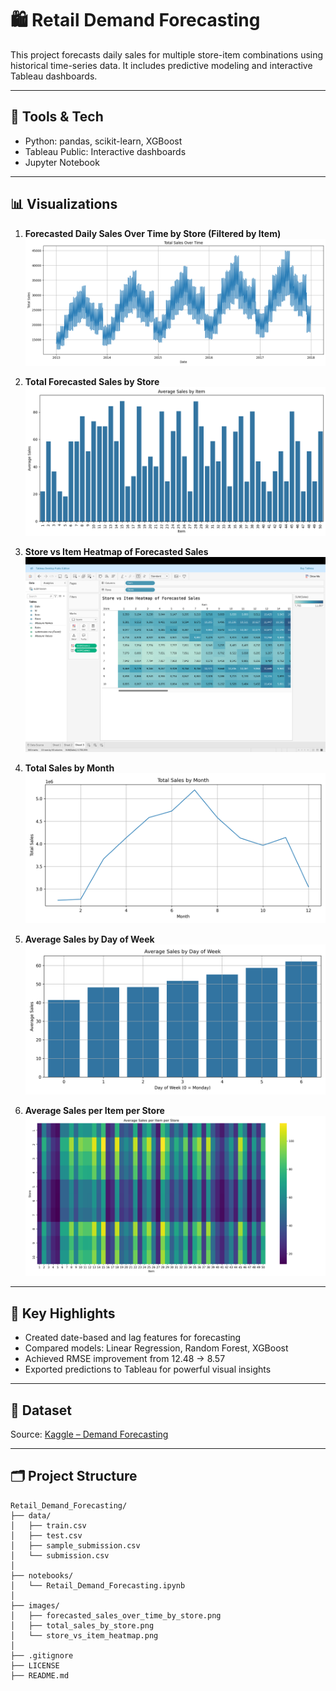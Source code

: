 # 🛍️ Retail Demand Forecasting

This project forecasts daily sales for multiple store-item combinations using historical time-series data. It includes predictive modeling and interactive Tableau dashboards.

---

## 🔧 Tools & Tech
- Python: pandas, scikit-learn, XGBoost
- Tableau Public: Interactive dashboards
- Jupyter Notebook

---

## 📊 Visualizations

1. **Forecasted Daily Sales Over Time by Store (Filtered by Item)**  
   ![Sales Over Time](Images/forecasted_sales_over_time_linechart.png)

2. **Total Forecasted Sales by Store**  
   ![Sales by Store](Images/total_sales_by_store.png)

3. **Store vs Item Heatmap of Forecasted Sales**  
   ![Heatmap](Images/store_vs_item_heatmap.png)

4. **Total Sales by Month**  
   ![Monthly Sales](Images/total_sales_by_month.png)

5. **Average Sales by Day of Week**  
   ![Sales by Weekday](Images/average_sales_by_day_of_week.png)

6. **Average Sales per Item per Store**  
   ![Store Item Heatmap](Images/avg_sales_per_item_per_store.png)



---

## 🧠 Key Highlights
- Created date-based and lag features for forecasting
- Compared models: Linear Regression, Random Forest, XGBoost
- Achieved RMSE improvement from 12.48 → 8.57
- Exported predictions to Tableau for powerful visual insights

---

## 📁 Dataset
Source: [Kaggle – Demand Forecasting](https://www.kaggle.com/competitions/demand-forecasting-kernels-only)

---

## 🗂 Project Structure

```
Retail_Demand_Forecasting/
├── data/
│   ├── train.csv
│   ├── test.csv
│   ├── sample_submission.csv
│   └── submission.csv
│
├── notebooks/
│   └── Retail_Demand_Forecasting.ipynb
│
├── images/
│   ├── forecasted_sales_over_time_by_store.png
│   ├── total_sales_by_store.png
│   └── store_vs_item_heatmap.png
│
├── .gitignore
├── LICENSE
├── README.md
```
